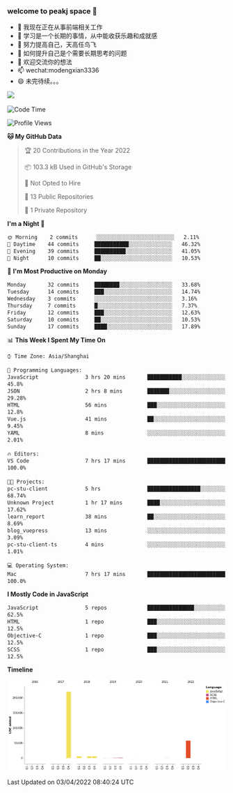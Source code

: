### welcome to peakj space 👋



- 🔭 我现在正在从事前端相关工作
- 🌱 学习是一个长期的事情，从中能收获乐趣和成就感
- 👯 努力提高自己，天高任鸟飞
- 🤔 如何提升自己是个需要长期思考的问题
- 💬 欢迎交流你的想法
- 📫 wechat:modengxian3336
- 😄 未完待续。。。

![](https://s2.ax1x.com/2019/06/28/ZKxc4J.jpg)

<!--START_SECTION:waka-->
![Code Time](http://img.shields.io/badge/Code%20Time-1%2C068%20hrs%2038%20mins-blue)

![Profile Views](http://img.shields.io/badge/Profile%20Views-2-blue)

**🐱 My GitHub Data** 

> 🏆 20 Contributions in the Year 2022
 > 
> 📦 103.3 kB Used in GitHub's Storage 
 > 
> 🚫 Not Opted to Hire
 > 
> 📜 13 Public Repositories 
 > 
> 🔑 1 Private Repository 
 > 
**I'm a Night 🦉** 

```text
🌞 Morning    2 commits      ░░░░░░░░░░░░░░░░░░░░░░░░░   2.11% 
🌆 Daytime    44 commits     ███████████░░░░░░░░░░░░░░   46.32% 
🌃 Evening    39 commits     ██████████░░░░░░░░░░░░░░░   41.05% 
🌙 Night      10 commits     ██░░░░░░░░░░░░░░░░░░░░░░░   10.53%

```
📅 **I'm Most Productive on Monday** 

```text
Monday       32 commits     ████████░░░░░░░░░░░░░░░░░   33.68% 
Tuesday      14 commits     ███░░░░░░░░░░░░░░░░░░░░░░   14.74% 
Wednesday    3 commits      ░░░░░░░░░░░░░░░░░░░░░░░░░   3.16% 
Thursday     7 commits      █░░░░░░░░░░░░░░░░░░░░░░░░   7.37% 
Friday       12 commits     ███░░░░░░░░░░░░░░░░░░░░░░   12.63% 
Saturday     10 commits     ██░░░░░░░░░░░░░░░░░░░░░░░   10.53% 
Sunday       17 commits     ████░░░░░░░░░░░░░░░░░░░░░   17.89%

```


📊 **This Week I Spent My Time On** 

```text
⌚︎ Time Zone: Asia/Shanghai

💬 Programming Languages: 
JavaScript               3 hrs 20 mins       ███████████░░░░░░░░░░░░░░   45.8% 
JSON                     2 hrs 8 mins        ███████░░░░░░░░░░░░░░░░░░   29.28% 
HTML                     56 mins             ███░░░░░░░░░░░░░░░░░░░░░░   12.8% 
Vue.js                   41 mins             ██░░░░░░░░░░░░░░░░░░░░░░░   9.45% 
YAML                     8 mins              ░░░░░░░░░░░░░░░░░░░░░░░░░   2.01%

🔥 Editors: 
VS Code                  7 hrs 17 mins       █████████████████████████   100.0%

🐱‍💻 Projects: 
pc-stu-client            5 hrs               █████████████████░░░░░░░░   68.74% 
Unknown Project          1 hr 17 mins        ████░░░░░░░░░░░░░░░░░░░░░   17.62% 
learn_report             38 mins             ██░░░░░░░░░░░░░░░░░░░░░░░   8.69% 
blog_vuepress            13 mins             ░░░░░░░░░░░░░░░░░░░░░░░░░   3.09% 
pc-stu-client-ts         4 mins              ░░░░░░░░░░░░░░░░░░░░░░░░░   1.01%

💻 Operating System: 
Mac                      7 hrs 17 mins       █████████████████████████   100.0%

```

**I Mostly Code in JavaScript** 

```text
JavaScript               5 repos             ███████████████░░░░░░░░░░   62.5% 
HTML                     1 repo              ███░░░░░░░░░░░░░░░░░░░░░░   12.5% 
Objective-C              1 repo              ███░░░░░░░░░░░░░░░░░░░░░░   12.5% 
SCSS                     1 repo              ███░░░░░░░░░░░░░░░░░░░░░░   12.5%

```


**Timeline**

![Chart not found](https://raw.githubusercontent.com/PeakJ/PeakJ/master/charts/bar_graph.png) 


 Last Updated on 03/04/2022 08:40:24 UTC
<!--END_SECTION:waka-->

